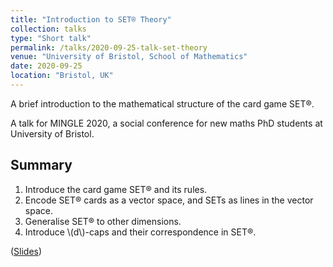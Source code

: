 ```yaml
---
title: "Introduction to SET® Theory"
collection: talks
type: "Short talk"
permalink: /talks/2020-09-25-talk-set-theory
venue: "University of Bristol, School of Mathematics"
date: 2020-09-25
location: "Bristol, UK"
---
```


A brief introduction to the mathematical structure of the card game SET®.

A talk for MINGLE 2020, a social conference for new maths PhD students at University of Bristol.

## Summary
1. Introduce the card game SET® and its rules.
2. Encode SET® cards as a vector space, and SETs as lines in the vector space.
3. Generalise SET® to other dimensions.
4. Introduce \\(d\\)-caps and their correspondence in SET®.

([Slides](https://l-kershaw.github.io/files/pres-set-theory.pdf))
